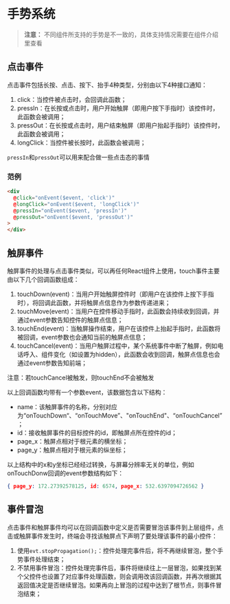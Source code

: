 # 手势系统

> **注意：** 不同组件所支持的手势是不一致的，具体支持情况需要在组件介绍里查看

## 点击事件

点击事件包括长按、点击、按下、抬手4种类型，分别由以下4种接口通知：

1. click：当控件被点击时，会回调此函数；
2. pressIn：在长按或点击时，用户开始触屏（即用户按下手指时）该控件时，此函数会被调用；
3. pressOut：在长按或点击时，用户结束触屏（即用户抬起手指时）该控件时，此函数会被调用；
4. longClick：当控件被长按时，此函数会被调用；

`pressIn`和`pressOut`可以用来配合做一些点击态的事情

### 范例

``` html
<div
  @click="onEvent($event, 'click')"
  @longClick="onEvent($event, 'longClick')"
  @pressIn="onEvent($event, 'pressIn')"
  @pressOut="onEvent($event, 'pressOut')"
>
</div>
```

## 触屏事件

触屏事件的处理与点击事件类似，可以再任何React组件上使用，touch事件主要由以下几个回调函数组成：

1. touchDown(event)：当用户开始触屏控件时（即用户在该控件上按下手指时），将回调此函数，并将触屏点信息作为参数传递进来；
2. touchMove(event)：当用户在控件移动手指时，此函数会持续收到回调，并通过event参数告知控件的触屏点信息；
3. touchEnd(event)：当触屏操作结束，用户在该控件上抬起手指时，此函数将被回调，event参数也会通知当前的触屏点信息；
4. touchCancel(event)：当用户触屏过程中，某个系统事件中断了触屏，例如电话呼入、组件变化（如设置为hidden），此函数会收到回调，触屏点信息也会通过event参数告知前端；

注意：若touchCancel被触发，则touchEnd不会被触发

以上回调函数均带有一个参数event，该数据包含以下结构：

* name：该触屏事件的名称，分别对应为“onTouchDown“、“onTouchMove”、"onTouchEnd"、“onTouchCancel”；
* id：接收触屏事件的目标控件的id，即触屏点所在控件的id；
* page_x：触屏点相对于根元素的横坐标；
* page_y：触屏点相对于根元素的纵坐标；

以上结构中的x和y坐标已经经过转换，与屏幕分辨率无关的单位，例如onTouchDonw回调的event参数结构如下：

```json
{ page_y: 172.27392578125, id: 6574, page_x: 532.6397094726562 }
```

## 事件冒泡

点击事件和触屏事件均可以在回调函数中定义是否需要冒泡该事件到上层组件，点击或触屏事件发生时，终端会寻找该触屏点下声明了要处理该事件的最小控件：

1. 使用`evt.stopPropagation();`：控件处理完事件后，将不再继续冒泡，整个手势事件处理结束；
2. 不禁用事件冒泡：控件处理完事件后，事件将继续往上一层冒泡，如果找到某个父控件也设置了对应事件处理函数，则会调用改该回调函数，并再次根据其返回值决定是否继续冒泡。如果再向上冒泡的过程中达到了根节点，则事件冒泡结束；